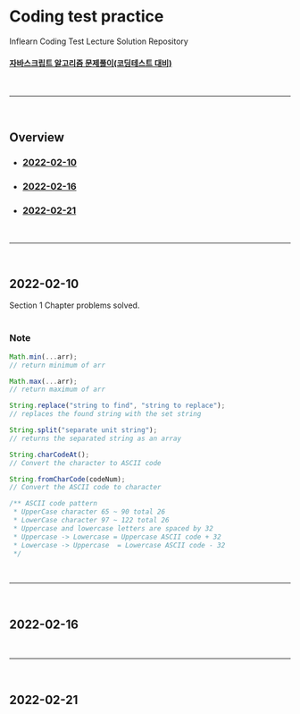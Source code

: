 # Coding test practice

Inflearn Coding Test Lecture Solution Repository<br>

#### [자바스크립트 알고리즘 문제풀이(코딩테스트 대비)](https://www.inflearn.com/course/%EC%9E%90%EB%B0%94%EC%8A%A4%ED%81%AC%EB%A6%BD%ED%8A%B8-%EC%95%8C%EA%B3%A0%EB%A6%AC%EC%A6%98-%EB%AC%B8%EC%A0%9C%ED%92%80%EC%9D%B4/dashboard)

<br>
<hr>
<br>

## Overview

- ### [2022-02-10](#2022-02-10-1)
- ### [2022-02-16](#2022-02-16-1)
- ### [2022-02-21](#2022-02-21-1)

<br>
<hr>
<br>

## 2022-02-10

Section 1 Chapter problems solved.
<br>
<br>

### Note


```js
Math.min(...arr);
// return minimum of arr

Math.max(...arr);
// return maximum of arr

String.replace("string to find", "string to replace");
// replaces the found string with the set string

String.split("separate unit string");
// returns the separated string as an array

String.charCodeAt();
// Convert the character to ASCII code

String.fromCharCode(codeNum);
// Convert the ASCII code to character 

/** ASCII code pattern
 * UpperCase character 65 ~ 90 total 26
 * LowerCase character 97 ~ 122 total 26
 * Uppercase and lowercase letters are spaced by 32
 * Uppercase -> Lowercase = Uppercase ASCII code + 32
 * Lowercase -> Uppercase  = Lowercase ASCII code - 32
 */
```

<br>
<hr>
<br>

## 2022-02-16

<br>
<hr>
<br>

## 2022-02-21
